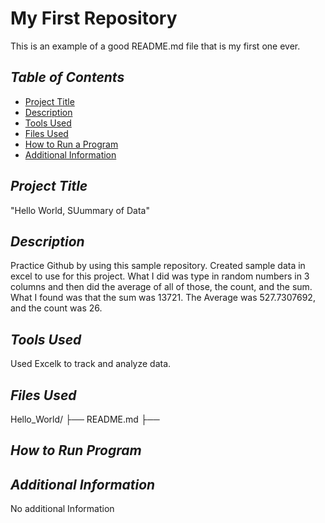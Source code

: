 # **My First Repository**
This is an example of a good README.md file that is my first one ever.

## _Table of Contents_

- [Project Title](#project-title)
- [Description](#description)
- [Tools Used](#tools-used)
- [Files Used](#files-used)
- [How to Run a Program](#how-to-run-program)
- [Additional Information](#additional-information)

## _Project Title_

"Hello World, SUummary of Data"

## _Description_

Practice Github by using this sample repository. Created sample data in excel to use for this project. What I did was type in random numbers in 3 columns and then did the average of all of those, the count, and the sum. What I found was that the sum was 13721. The Average was 527.7307692, and the count was 26.


## _Tools Used_

Used Excelk to track and analyze data.

## _Files Used_

Hello_World/
├── README.md
├── 

## _How to Run Program_



## _Additional Information_

No additional Information
